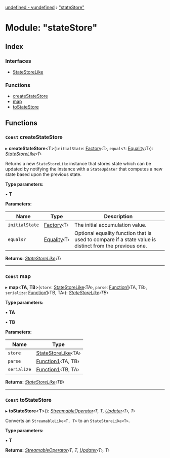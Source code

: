 [undefined - vundefined](../README.md) › ["stateStore"](_statestore_.md)

# Module: "stateStore"

## Index

### Interfaces

* [StateStoreLike](../interfaces/_statestore_.statestorelike.md)

### Functions

* [createStateStore](_statestore_.md#const-createstatestore)
* [map](_statestore_.md#const-map)
* [toStateStore](_statestore_.md#const-tostatestore)

## Functions

### `Const` createStateStore

▸ **createStateStore**<**T**>(`initialState`: [Factory](_functions_.md#factory)‹T›, `equals?`: [Equality](_functions_.md#equality)‹T›): *[StateStoreLike](../interfaces/_statestore_.statestorelike.md)‹T›*

Returns a new `StateStoreLike` instance that stores state which can
be updated by notifying the instance with a `StateUpdater` that computes a
new state based upon the previous state.

**Type parameters:**

▪ **T**

**Parameters:**

Name | Type | Description |
------ | ------ | ------ |
`initialState` | [Factory](_functions_.md#factory)‹T› | The initial accumulation value. |
`equals?` | [Equality](_functions_.md#equality)‹T› | Optional equality function that is used to compare if a state value is distinct from the previous one.  |

**Returns:** *[StateStoreLike](../interfaces/_statestore_.statestorelike.md)‹T›*

___

### `Const` map

▸ **map**<**TA**, **TB**>(`store`: [StateStoreLike](../interfaces/_statestore_.statestorelike.md)‹TA›, `parse`: [Function1](_functions_.md#function1)‹TA, TB›, `serialize`: [Function1](_functions_.md#function1)‹TB, TA›): *[StateStoreLike](../interfaces/_statestore_.statestorelike.md)‹TB›*

**Type parameters:**

▪ **TA**

▪ **TB**

**Parameters:**

Name | Type |
------ | ------ |
`store` | [StateStoreLike](../interfaces/_statestore_.statestorelike.md)‹TA› |
`parse` | [Function1](_functions_.md#function1)‹TA, TB› |
`serialize` | [Function1](_functions_.md#function1)‹TB, TA› |

**Returns:** *[StateStoreLike](../interfaces/_statestore_.statestorelike.md)‹TB›*

___

### `Const` toStateStore

▸ **toStateStore**<**T**>(): *[StreamableOperator](_streamable_.md#streamableoperator)‹T, T, [Updater](_functions_.md#updater)‹T›, T›*

Converts an `StreamableLike<T, T>` to an `StateStoreLike<T>`.

**Type parameters:**

▪ **T**

**Returns:** *[StreamableOperator](_streamable_.md#streamableoperator)‹T, T, [Updater](_functions_.md#updater)‹T›, T›*
